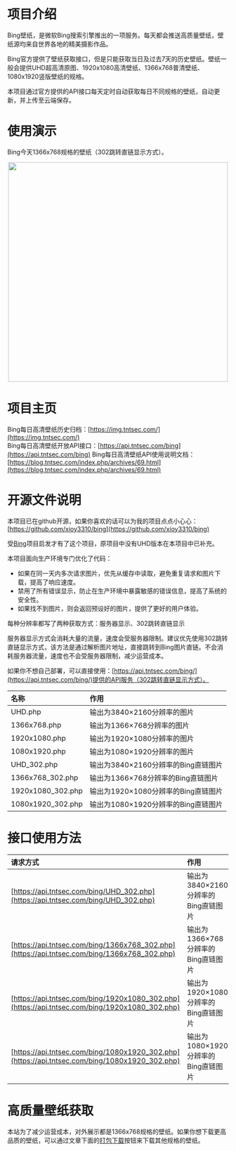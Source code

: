 # 项目介绍

Bing壁纸，是微软Bing搜索引擎推出的一项服务。每天都会推送高质量壁纸，壁纸源均来自世界各地的精美摄影作品。

Bing官方提供了壁纸获取接口，但是只能获取当日及过去7天的历史壁纸。壁纸一般会提供UHD超高清原图、1920x1080高清壁纸、1366x768普清壁纸、1080x1920竖版壁纸的规格。

本项目通过官方提供的API接口每天定时自动获取每日不同规格的壁纸，自动更新，并上传至云端保存。

# 使用演示

Bing今天1366x768规格的壁纸（302跳转直链显示方式）。
<center><img width="500" src="https://api.tntsec.com/bing/1366x768_302.php"></center>

# 项目主页

Bing每日高清壁纸历史归档：[https://img.tntsec.com/](https://img.tntsec.com/)  
Bing每日高清壁纸开放API接口：[https://api.tntsec.com/bing](https://api.tntsec.com/bing)
Bing每日高清壁纸API使用说明文档：[https://blog.tntsec.com/index.php/archives/69.html](https://blog.tntsec.com/index.php/archives/69.html)

# 开源文件说明

本项目已在github开源，如果你喜欢的话可以为我的项目点点小心心：[https://github.com/xioy3310/bing](https://github.com/xioy3310/bing)

受[Bing](https://github.com/mike126126/bing/)项目启发才有了这个项目，原项目中没有UHD版本在本项目中已补充。

本项目面向生产环境专门优化了代码：
 * 如果在同一天内多次请求图片，优先从缓存中读取，避免重复请求和图片下载，提高了响应速度。
 * 禁用了所有错误显示，防止在生产环境中暴露敏感的错误信息，提高了系统的安全性。
 * 如果找不到图片，则会返回预设好的图片，提供了更好的用户体验。

每种分辨率都写了两种获取方式：服务器显示、302跳转直链显示

服务器显示方式会消耗大量的流量，速度会受服务器限制。建议优先使用302跳转直链显示方式，该方法是通过解析图片地址，直接跳转到Bing图片直链。不会消耗服务器流量，速度也不会受服务器限制，减少运营成本。

如果你不想自己部署，可以直接使用：[https://api.tntsec.com/bing/](https://api.tntsec.com/bing/)提供的API服务（302跳转直链显示方式）。

|  名称  |  作用  |
| :----- | :----- |
|UHD.php          |输出为3840×2160分辨率的图片|
|1366x768.php     |输出为1366×768分辨率的图片 |
|1920x1080.php    |输出为1920×1080分辨率的图片|
|1080x1920.php    |输出为1080×1920分辨率的图片|
|UHD_302.php      |输出为3840×2160分辨率的Bing直链图片|
|1366x768_302.php |输出为1366×768分辨率的Bing直链图片 |
|1920x1080_302.php|输出为1920×1080分辨率的Bing直链图片|
|1080x1920_302.php|输出为1080×1920分辨率的Bing直链图片|

# 接口使用方法

| 请求方式 | 作用 |
| :----- | :----- |
|[https://api.tntsec.com/bing/UHD_302.php](https://api.tntsec.com/bing/UHD_302.php)            |输出为3840×2160分辨率的Bing直链图片|
|[https://api.tntsec.com/bing/1366x768_302.php](https://api.tntsec.com/bing/1366x768_302.php)  |输出为1366×768分辨率的Bing直链图片 |
|[https://api.tntsec.com/bing/1920x1080_302.php](https://api.tntsec.com/bing/1920x1080_302.php)|输出为1920×1080分辨率的Bing直链图片|
|[https://api.tntsec.com/bing/1080x1920_302.php](https://api.tntsec.com/bing/1080x1920_302.php)|输出为1080×1920分辨率的Bing直链图片|

# 高质量壁纸获取

本站为了减少运营成本，对外展示都是1366x768规格的壁纸。如果你想下载更高品质的壁纸，可以通过文章下面的[打包下载](https://www.123912.com/s/LAooTd-f2rPH)按钮来下载其他规格的壁纸。
